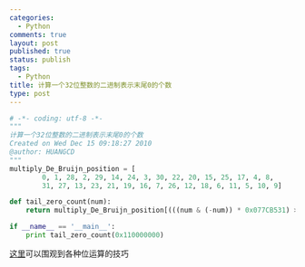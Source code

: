 ```yaml
--- 
categories: 
  - Python
comments: true
layout: post
published: true
status: publish
tags: 
  - Python
title: 计算一个32位整数的二进制表示末尾0的个数
type: post
---
```

``` python
# -*- coding: utf-8 -*-
"""
计算一个32位整数的二进制表示末尾0的个数
Created on Wed Dec 15 09:18:27 2010
@author: HUANGCD
"""
multiply_De_Bruijn_position = [
        0, 1, 28, 2, 29, 14, 24, 3, 30, 22, 20, 15, 25, 17, 4, 8,
        31, 27, 13, 23, 21, 19, 16, 7, 26, 12, 18, 6, 11, 5, 10, 9]

def tail_zero_count(num):
    return multiply_De_Bruijn_position[(((num & (-num)) * 0x077CB531) >> 27) & 31]

if __name__ == '__main__':
    print tail_zero_count(0x110000000)

```

<a href="http://graphics.stanford.edu/~seander/bithacks.html" target="_blank">这里</a>可以围观到各种位运算的技巧
